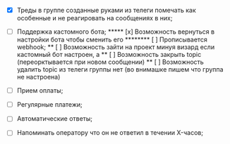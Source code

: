* [x] Треды в группе созданные руками из телеги помечать как особенные и не
  реагировать на сообщениях в них;

* [ ] Поддержка кастомного бота;
***** [x] Возможность вернуться в настройки бота чтобы сменить его
******** [ ] Прописывается webhook;
** [ ] Возможность зайти на проект минуя визард если кастомный бот настроен, а
** [ ] Возможность закрыть topic (переорктывается при новом сообщении)
** [ ] Возможность удалить topic из телеги
группы нет (во внимашке пишем что группа не настроена)
* [ ] Прием оплаты;
* [ ] Регулярные платежи;
* [ ] Автоматические ответы;
* [ ] Напоминать оператору что он не ответил в течении X-часов;
